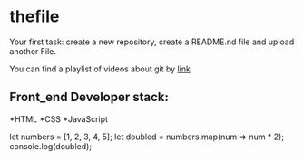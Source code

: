 # thefile
Your first task: create a new repository, create a README.nd file and upload another File.

You can find a playlist of videos about git by [link](https://www.youtube.com/watch?v=25JUEkGBRrs)

## Front_end Developer stack:
*HTML
﻿﻿*CSS
﻿﻿*JavaScript

let numbers = [1, 2, 3, 4, 5];
let doubled = numbers.map(num => num * 2);
console.log(doubled);
